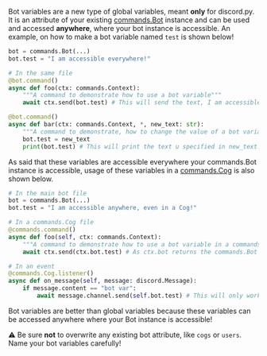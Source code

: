 Bot variables are a new type of global variables, meant **only** for discord.py. It is an attribute of your existing [commands.Bot](https://discordpy.readthedocs.io/en/latest/ext/commands/api.html#discord.ext.commands.Bot) instance and can be used and accessed **anywhere**, where your bot instance is accessible. An example, on how to make a bot variable named `test` is shown below!

```py
bot = commands.Bot(...)
bot.test = "I am accessible everywhere!"

# In the same file
@bot.command()
async def foo(ctx: commands.Context):
    """A command to demonstrate how to use a bot variable"""
    await ctx.send(bot.test) # This will send the text, I am accessible everywhere!

@bot.command()
async def bar(ctx: commands.Context, *, new_text: str):
    """A command to demonstrate, how to change the value of a bot variable"""
    bot.test = new_text
    print(bot.test) # This will print the text u specified in new_text!

```

As said that these variables are accessible everywhere your commands.Bot instance is accessible, usage of these variables in a [commands.Cog](https://discordpy.readthedocs.io/en/latest/ext/commands/api.html#cog) is also shown below.

```py
# In the main bot file
bot = commands.Bot(...)
bot.test = "I am accessible anywhere, even in a Cog!"

# In a commands.Cog file
@commands.command()
async def foo(self, ctx: commands.Context):
    """A command to demonstrate how to use a bot variable in a commands.Cog"""
    await ctx.send(ctx.bot.test) # As ctx.bot returns the commands.Bot instance, you can simply do ctx.bot.test to access that variable.

# In an event
@commands.Cog.listener()
async def on_message(self, message: discord.Message):
    if message.content == "bot var":
        await message.channel.send(self.bot.test) # This will only work if u have specified the commands.Bot instance in your Cog's init.
```

Bot variables are better than global variables because these variables can be accessed anywhere where your Bot instance is accessible!

⚠️ Be sure **not** to overwrite any existing bot attribute, like `cogs` or `users`. Name your bot variables carefully!
